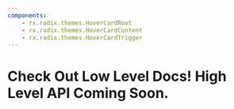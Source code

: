 ```yaml
---
components:
    - rx.radix.themes.HoverCardRoot
    - rx.radix.themes.HoverCardContent
    - rx.radix.themes.HoverCardTrigger
---
```


# Check Out Low Level Docs! High Level API Coming Soon.


